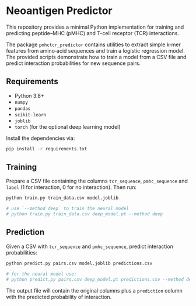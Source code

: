 # Neoantigen Predictor

This repository provides a minimal Python implementation for training and
predicting peptide–MHC (pMHC) and T-cell receptor (TCR) interactions.

The package `pmhctcr_predictor` contains utilities to extract simple k‑mer
features from amino‑acid sequences and train a logistic regression model.
The provided scripts demonstrate how to train a model from a CSV file and
predict interaction probabilities for new sequence pairs.

## Requirements

- Python 3.8+
- `numpy`
- `pandas`
- `scikit-learn`
- `joblib`
- `torch` (for the optional deep learning model)

Install the dependencies via:

```bash
pip install -r requirements.txt
```

## Training

Prepare a CSV file containing the columns `tcr_sequence`, `pmhc_sequence` and
`label` (1 for interaction, 0 for no interaction). Then run:

```bash
python train.py train_data.csv model.joblib

# use `--method deep` to train the neural model
# python train.py train_data.csv deep_model.pt --method deep
```

## Prediction

Given a CSV with `tcr_sequence` and `pmhc_sequence`, predict interaction
probabilities:

```bash
python predict.py pairs.csv model.joblib predictions.csv

# for the neural model use:
# python predict.py pairs.csv deep_model.pt predictions.csv --method deep
```

The output file will contain the original columns plus a `prediction` column
with the predicted probability of interaction.
